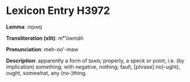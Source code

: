 # Lexicon Entry H3972

**Lemma**: מְאוּמָה

**Transliteration (xlit)**: mᵉʼûwmâh

**Pronunciation**: meh-oo'-maw

**Description**:
apparently a form of מאוּם; properly, a speck or point, i.e. (by implication) something; with negative, nothing; fault, [phrase] no(-ught), ought, somewhat, any (no-)thing.

